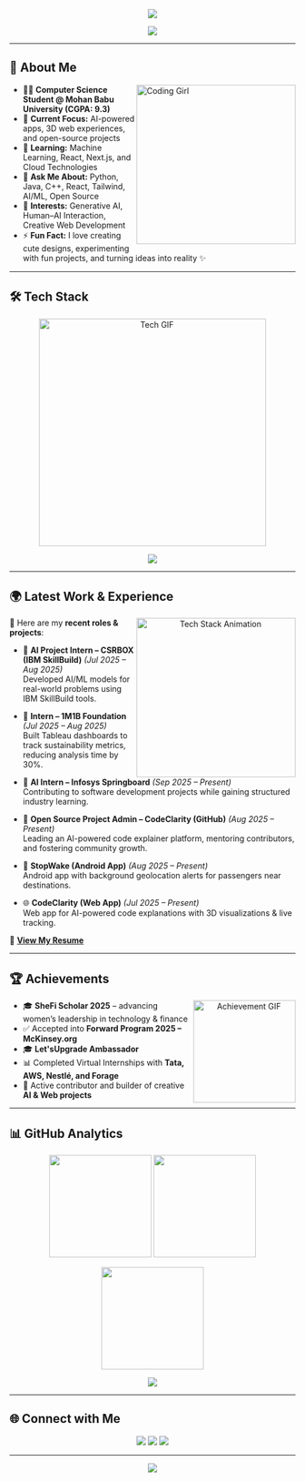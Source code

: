 <!-- Banner -->
<p align="center">
  <img src="https://capsule-render.vercel.app/api?type=waving&color=8A2BE2&height=200&section=header&text=Sushma%20Damacharla&fontSize=55&fontColor=fff&animation=fadeIn&fontAlignY=40" />
</p>

<!-- Intro Typing -->
<p align="center">
  <a href="https://github.com/Sushma-1706">
    <img src="https://readme-typing-svg.herokuapp.com?size=28&color=8A2BE2&center=true&vCenter=true&width=650&lines=Hey+there%2C+I%27m+Sushma+Damacharla!;🚀+Building+AI+%26+Web+Futures;💻+Open+Source+Innovator;🎨+Creative+Coder+%26+UI%2FUX+Designer;Always+Experimenting+%26+Learning+✨" />
  </a>
</p>


---

## 🌟 About Me  

<img align="right" alt="Coding Girl" width="280" src="https://media.giphy.com/media/L1R1tvI9svkIWwpVYr/giphy.gif" />

- 👩‍💻 **Computer Science Student @ Mohan Babu University (CGPA: 9.3)**  
- 🔭 **Current Focus:** AI-powered apps, 3D web experiences, and open-source projects  
- 🌱 **Learning:** Machine Learning, React, Next.js, and Cloud Technologies  
- 💬 **Ask Me About:** Python, Java, C++, React, Tailwind, AI/ML, Open Source  
- 🎯 **Interests:** Generative AI, Human–AI Interaction, Creative Web Development  
- ⚡ **Fun Fact:** I love creating cute designs, experimenting with fun projects, and turning ideas into reality ✨  

---

## 🛠️ Tech Stack  

<p align="center">
  <img src="https://static01.nyt.com/images/2020/01/01/business/01Techfix-print/01Techfix-print-superJumbo.gif" alt="Tech GIF" width="400">
</p>

<p align="center">
  <img src="https://skillicons.dev/icons?i=python,java,cpp,js,html,css,react,tailwind,fastapi,nodejs,docker,git,vercel,figma&theme=light" />
</p>

---

## 🌍 Latest Work & Experience  

<p align="center">
  <img align="right" alt="Tech Stack Animation" width="280" src="https://media.giphy.com/media/qgQUggAC3Pfv687qPC/giphy.gif" />
</p>

📌 Here are my **recent roles & projects**:  

- 💼 **AI Project Intern – CSRBOX (IBM SkillBuild)** *(Jul 2025 – Aug 2025)*  
  Developed AI/ML models for real-world problems using IBM SkillBuild tools.  

- 💼 **Intern – 1M1B Foundation** *(Jul 2025 – Aug 2025)*  
  Built Tableau dashboards to track sustainability metrics, reducing analysis time by 30%.  

- 💼 **AI Intern – Infosys Springboard** *(Sep 2025 – Present)*  
  Contributing to software development projects while gaining structured industry learning.  

- 🚀 **Open Source Project Admin – CodeClarity (GitHub)** *(Aug 2025 – Present)*  
  Leading an AI-powered code explainer platform, mentoring contributors, and fostering community growth.  

- 📱 **StopWake (Android App)** *(Aug 2025 – Present)*  
  Android app with background geolocation alerts for passengers near destinations.  

- 🌐 **CodeClarity (Web App)** *(Jul 2025 – Present)*  
  Web app for AI-powered code explanations with 3D visualizations & live tracking.  

📄 **[View My Resume](https://drive.google.com/file/d/1Bv0OIZWNagg9uA36L16OCcfxE9VpljSE/view?usp=drive_link)**  

---

## 🏆 Achievements  

<p align="center">
  <img align="right"  width="180" src="https://www.icegif.com/wp-content/uploads/icegif-2710.gif" alt="Achievement GIF">
</p>

- 🎓 **SheFi Scholar 2025** – advancing women’s leadership in technology & finance  
- ✅ Accepted into **Forward Program 2025 – McKinsey.org**  
- 🎓 **Let'sUpgrade Ambassador**  
- 📊 Completed Virtual Internships with **Tata, AWS, Nestlé, and Forage**  
- 🌸 Active contributor and builder of creative **AI & Web projects**  

---

## 📊 GitHub Analytics  

<p align="center">
  <img src="https://github-readme-stats.vercel.app/api?username=Sushma-1706&show_icons=true&theme=radical" height="180" />
  <img src="https://github-readme-stats.vercel.app/api/top-langs/?username=Sushma-1706&layout=compact&theme=radical" height="180" />
</p>

<p align="center">
  <img src="https://streak-stats.demolab.com?user=Sushma-1706&theme=radical&hide_border=true" height="180" />
</p>

<p align="center">
  <img src="https://github-profile-trophy.vercel.app/?username=Sushma-1706&theme=radical&no-frame=true&row=1&column=6" />
</p>

---

## 🌐 Connect with Me  

<p align="center">
  <a href="mailto:damacharlasushma@gmail.com"><img src="https://img.shields.io/badge/Email-D14836?style=for-the-badge&logo=gmail&logoColor=white"/></a>
  <a href="https://www.linkedin.com/in/sushma-damacharla"><img src="https://img.shields.io/badge/LinkedIn-0A66C2?style=for-the-badge&logo=linkedin&logoColor=white"/></a>
  <a href="https://sushma-1706.github.io"><img src="https://img.shields.io/badge/Portfolio-FF69B4?style=for-the-badge&logo=vercel&logoColor=white"/></a>
</p>

---

<!-- Footer -->
<p align="center">
  <img src="https://capsule-render.vercel.app/api?type=waving&color=FF69B4&height=120&section=footer"/>
</p>
